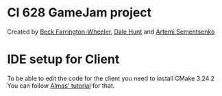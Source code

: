 # CI 628 GameJam project

Created by [Beck Farrington-Wheeler](https://github.com/BeckFW), [Dale Hunt](https://github.com/DaleHuntGB) and [Artemi Sementsenko](https://github.com/artemijsem)
# IDE setup for Client

To be able to edit the code for the client you need to install CMake 3.24.2
You can follow [Almas' tutorial](https://github.com/AlmasB/CI628-PongClient#build) for that.